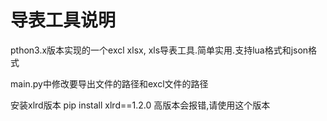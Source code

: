 # 导表工具说明
pthon3.x版本实现的一个excl xlsx, xls导表工具.简单实用.支持lua格式和json格式

main.py中修改要导出文件的路径和excl文件的路径

安装xlrd版本  pip install xlrd==1.2.0 高版本会报错,请使用这个版本
